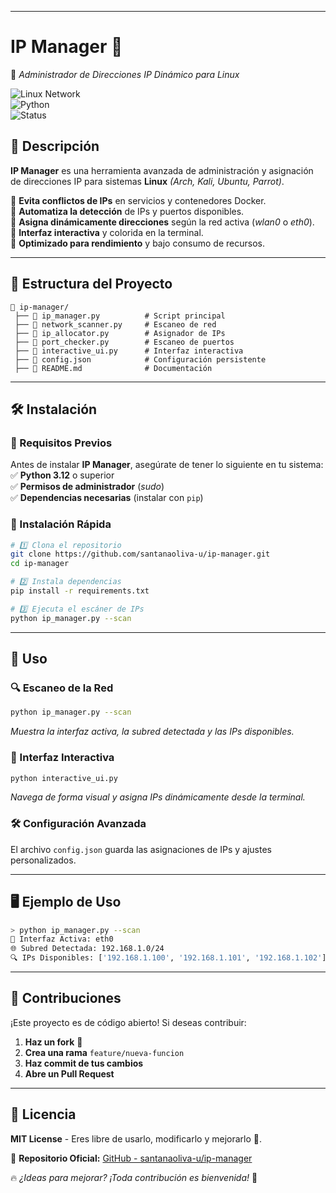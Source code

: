 
---

# **IP Manager 🚀**  
📡 *Administrador de Direcciones IP Dinámico para Linux*  

![Linux Network](https://img.shields.io/badge/Linux-Network%20Management-blue.svg)  
![Python](https://img.shields.io/badge/Python-3.12-green.svg)  
![Status](https://img.shields.io/badge/Status-Active-brightgreen.svg)  

## **📖 Descripción**  
**IP Manager** es una herramienta avanzada de administración y asignación de direcciones IP para sistemas **Linux** *(Arch, Kali, Ubuntu, Parrot)*.  

🔹 **Evita conflictos de IPs** en servicios y contenedores Docker.  
🔹 **Automatiza la detección** de IPs y puertos disponibles.  
🔹 **Asigna dinámicamente direcciones** según la red activa (*wlan0* o *eth0*).  
🔹 **Interfaz interactiva** y colorida en la terminal.  
🔹 **Optimizado para rendimiento** y bajo consumo de recursos.  

---

## **📂 Estructura del Proyecto**
```
📂 ip-manager/
 ├── 📜 ip_manager.py          # Script principal
 ├── 📜 network_scanner.py     # Escaneo de red
 ├── 📜 ip_allocator.py        # Asignador de IPs
 ├── 📜 port_checker.py        # Escaneo de puertos
 ├── 📜 interactive_ui.py      # Interfaz interactiva
 ├── 📜 config.json            # Configuración persistente
 ├── 📜 README.md              # Documentación
```

---

## **🛠️ Instalación**
### **🔹 Requisitos Previos**
Antes de instalar **IP Manager**, asegúrate de tener lo siguiente en tu sistema:  
✅ **Python 3.12** o superior  
✅ **Permisos de administrador** (*sudo*)  
✅ **Dependencias necesarias** (instalar con `pip`)  

### **🔹 Instalación Rápida**
```bash
# 1️⃣ Clona el repositorio
git clone https://github.com/santanaoliva-u/ip-manager.git
cd ip-manager

# 2️⃣ Instala dependencias
pip install -r requirements.txt

# 3️⃣ Ejecuta el escáner de IPs
python ip_manager.py --scan
```

---

## **🚀 Uso**
### **🔍 Escaneo de la Red**
```bash
python ip_manager.py --scan
```
*Muestra la interfaz activa, la subred detectada y las IPs disponibles.*  

### **🎨 Interfaz Interactiva**
```bash
python interactive_ui.py
```
*Navega de forma visual y asigna IPs dinámicamente desde la terminal.*  

### **🛠️ Configuración Avanzada**
El archivo `config.json` guarda las asignaciones de IPs y ajustes personalizados.  

---

## **🖥️ Ejemplo de Uso**
```bash
> python ip_manager.py --scan
📡 Interfaz Activa: eth0  
🌐 Subred Detectada: 192.168.1.0/24  
🔍 IPs Disponibles: ['192.168.1.100', '192.168.1.101', '192.168.1.102']  
```

---

## **🤝 Contribuciones**
¡Este proyecto es de código abierto! Si deseas contribuir:  
1. **Haz un fork** 🍴  
2. **Crea una rama** `feature/nueva-funcion`  
3. **Haz commit de tus cambios**  
4. **Abre un Pull Request**  

---

## **📜 Licencia**
**MIT License** - Eres libre de usarlo, modificarlo y mejorarlo 🚀.  

📌 **Repositorio Oficial:** [GitHub - santanaoliva-u/ip-manager](https://github.com/santanaoliva-u/ip-manager)  

🔥 *¿Ideas para mejorar? ¡Toda contribución es bienvenida!* 🚀
